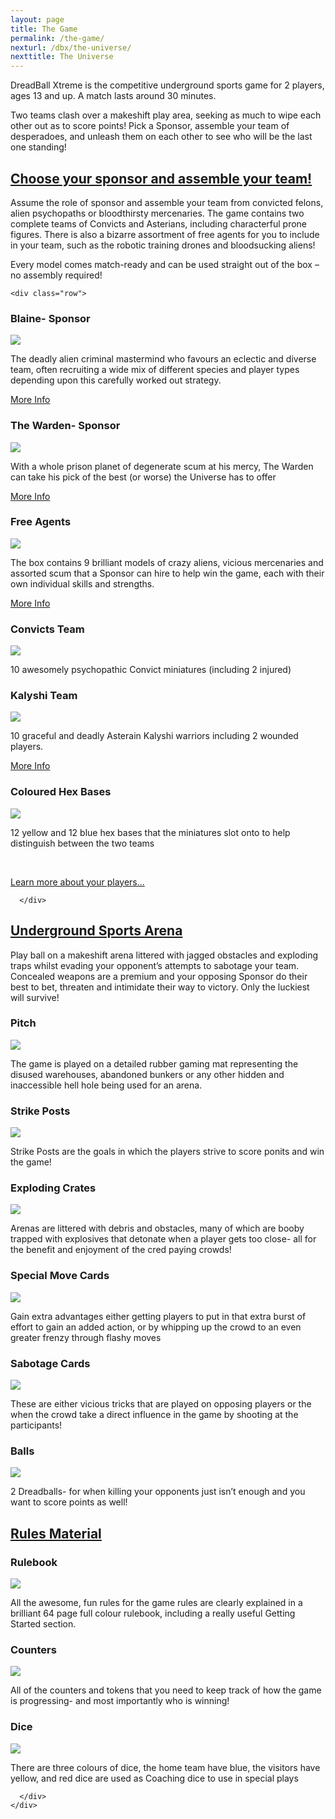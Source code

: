 ```yaml
---
layout: page
title: The Game
permalink: /the-game/
nexturl: /dbx/the-universe/
nexttitle: The Universe
---
```


DreadBall Xtreme is the competitive underground sports game for 2 players, ages 13 and up. A match lasts around 30 minutes. 

Two teams clash over a makeshift play area, seeking as much to wipe each other out as to score points! Pick a Sponsor, assemble your team of desperadoes, and unleash them on each other to see who will be the last one standing! 

<div class="panel-group" id="accordion" role="tablist" aria-multiselectable="true">
  <div class="panel panel-default">
    <div class="panel-heading" role="tab" id="headingOne">
      <h2 class="panel-title">
	<a data-toggle="collapse" data-parent="#accordion" href="#collapseOne" aria-expanded="true" aria-controls="collapseOne">
	  Choose your sponsor and assemble your team!
	</a>
      </h2>
    </div>
    <div id="collapseOne" class="panel-collapse collapse" role="tabpanel" aria-labelledby="headingOne">
      <div class="panel-body">

Assume the role of sponsor and assemble your team from convicted felons, alien psychopaths or bloodthirsty mercenaries. The game contains two complete teams of Convicts and Asterians, including characterful prone figures. There is also a bizarre assortment of free agents for you to include in your team, such as the robotic training drones and bloodsucking aliens!

Every model comes match-ready and can be used straight out of the box – no assembly required!

<!-- Content Row -->
	<div class="row">
<div class="col-md-4">
<h3>Blaine- Sponsor</h3>
<a href="blaine/"><img src="../img/Grogan.png" class="pull-left img-responsive " /></a>
<p>The deadly alien criminal mastermind who favours an eclectic and diverse team, often recruiting a wide mix of different species and player types depending upon this carefully worked out strategy.</p>
<a class="btn btn-default" href="/sponsors/blaine/">More Info</a>
</div>
<!-- /.col-md-4 -->
 <div class="col-md-4">
<h3>The Warden- Sponsor</h3>
<a href="warden/"><img src="../img/Grogan.png" class="pull-left img-responsive " /></a>
<p>With a whole prison planet of degenerate scum at his mercy, The Warden can take his pick of the best (or worse) the Universe has to offer</p>
<a class="btn btn-default" href="warden/">More Info</a>
</div>
<!-- /.col-md-4 -->
 <div class="col-md-4">
<h3>Free Agents</h3>
<a href="freeagents/"><img src="../img/Grogan.png" class="pull-left img-responsive " /></a>
<p>The box contains 9 brilliant models of crazy aliens, vicious mercenaries and assorted scum that a Sponsor can hire to help win the game, each with their own individual skills and strengths.</p>
<a class="btn btn-default" href="freeagents/">More Info</a>
</div>
<!-- /.col-md-4 -->
</div>
<!-- /.row -->
<!-- Content Row -->
<div class="row">
<div class="col-md-4">
<h3>Convicts Team</h3>
<a href="warden/"><img src="../img/Grogan.png" class="pull-left img-responsive " /></a>
<p>10 awesomely psychopathic Convict miniatures (including 2 injured) </p>
</div>
<!-- /.col-md-4 -->
 <div class="col-md-4">
<h3>Kalyshi Team</h3>
<a href="blaine/"><img src="../img/Grogan.png" class="pull-left img-responsive " /></a>
<p>10 graceful and deadly Asterain Kalyshi warriors including 2 wounded players.</p>
<a class="btn btn-default" href="warden/">More Info</a>
</div>
<!-- /.col-md-4 -->
 <div class="col-md-4">
<h3>Coloured Hex Bases</h3>
<a href="warden/"><img src="../img/Grogan.png" class="pull-left img-responsive " /></a>
<p>12 yellow and 12 blue hex bases that the miniatures slot onto to help distinguish between the two teams</p>
</div>
<!-- /.col-md-4 -->
</div>
<!-- /.row -->

<div class="clearfix">&nbsp;</div>

<p><a href="blaine/" class="btn btn-success btn-lg">Learn more about your players...</a></p>

      </div>      

  </div>
  </div>
  <div class="panel panel-default">
    <div class="panel-heading" role="tab" id="headingTwo">
      <h2 class="panel-title">
        <a class="collapsed" data-toggle="collapse" data-parent="#accordion" href="#collapseTwo" aria-expanded="false" aria-controls="collapseTwo">
          Underground Sports Arena
        </a>
      </h2>
    </div>
    <div id="collapseTwo" class="panel-collapse collapse" role="tabpanel" aria-labelledby="headingTwo">
      <div class="panel-body">



Play ball on a makeshift arena littered with jagged obstacles and exploding traps whilst evading your opponent’s attempts to sabotage your team. Concealed weapons are a premium and your opposing Sponsor do their best to bet, threaten and intimidate their way to victory. Only the luckiest will survive!

<!-- Content Row -->
<div class="row">
<div class="col-md-4">
<h3>Pitch</h3>
<a href="blaine/"><img src="../img/Zee Pirate_color-head.png" class="pull-left img-responsive " /></a>
<p>The game is played on a detailed rubber gaming mat representing the disused warehouses, abandoned bunkers or any other hidden and inaccessible hell hole being used for an arena.</p>
</div>
<!-- /.col-md-4 -->
 <div class="col-md-4">
<h3>Strike Posts</h3>
<a href="zees/"><img src="../img/Zee Pirate_color-head.png" class="pull-left img-responsive " /></a>
<p>Strike Posts are the goals in which the players strive to score ponits and win the game!</p>
</div>
<!-- /.col-md-4 -->
 <div class="col-md-4">
<h3>Exploding Crates</h3>
<a href="zees/"><img src="../img/Zee Pirate_color-head.png" class="pull-left img-responsive " /></a>
<p>Arenas are littered with debris and obstacles, many of which are booby trapped with explosives that detonate when a player gets too close- all for the benefit and enjoyment of the cred paying crowds!</p>
</div>
<!-- /.col-md-4 -->
</div>
<!-- /.row -->
<!-- Content Row -->
<div class="row">
<div class="col-md-4">
<h3>Special Move Cards</h3>
<a href="blaine/"><img src="../img/Zee Pirate_color-head.png" class="pull-left img-responsive " /></a>
<p>Gain extra advantages either getting players to put in that extra burst of effort to gain an added action, or by whipping up the crowd to an even greater frenzy through flashy moves</p>
</div>
<!-- /.col-md-4 -->
 <div class="col-md-4">
<h3>Sabotage Cards</h3>
<a href="zees/"><img src="../img/Zee Pirate_color-head.png" class="pull-left img-responsive " /></a>
<p>These are either vicious tricks that are played on opposing players or the when the crowd take a direct influence in the game by shooting at the participants!</p>
</div>
<!-- /.col-md-4 -->
 <div class="col-md-4">
<h3>Balls</h3>
<a href="zees/"><img src="../img/Zee Pirate_color-head.png" class="pull-left img-responsive " /></a>
<p>2 Dreadballs- for when killing your opponents just isn’t enough and you want to score points as well!</p>
</div>
<!-- /.col-md-4 -->
</div>
<!-- /.row -->
      </div>
    </div>
  </div>
    <div class="panel panel-default">
    <div class="panel-heading" role="tab" id="headingThree">
      <h2 class="panel-title">
        <a class="collapsed" data-toggle="collapse" data-parent="#accordion" href="#collapseThree" aria-expanded="false" aria-controls="collapseThree">
          Rules Material
        </a>
      </h2>
    </div>
    <div id="collapseThree" class="panel-collapse collapse" role="tabpanel" aria-labelledby="headingThree">
      <div class="panel-body">

<!-- Content Row -->
<div class="row">
<div class="col-md-4">
<h3>Rulebook</h3>
<a href="blaine/"><img src="../img/Zee Pirate_color-head.png" class="pull-left img-responsive " /></a>
<p>All the awesome, fun rules for the game rules are clearly explained in a brilliant 64 page full colour rulebook, including a really useful Getting Started section. </p>
</div>
<!-- /.col-md-4 -->
 <div class="col-md-4">
<h3>Counters</h3>
<a href="zees/"><img src="../img/Zee Pirate_color-head.png" class="pull-left img-responsive " /></a>
<p>All of the counters and tokens that you need to keep track of how the game is progressing- and most importantly who is winning!</p>
</div>
<!-- /.col-md-4 -->
 <div class="col-md-4">
<h3>Dice</h3>
<a href="zees/"><img src="../img/Zee Pirate_color-head.png" class="pull-left img-responsive " /></a>
<p>There are three colours of dice, the home team have blue, the visitors have yellow, and red dice are used as Coaching dice to use in special plays</p>
</div>
<!-- /.col-md-4 -->
</div>
<!-- /.row -->

      </div>
    </div>
  </div>
</div>
      
